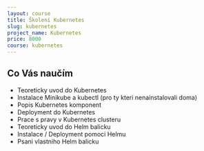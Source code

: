```yaml
---
layout: course
title: Školení Kubernetes
slug: kubernetes
project_name: Kubernetes
price: 8000
course: kubernetes
---
```


## Co Vás naučím

- Teoreticky uvod do Kubernetes
- Instalace Minikube a kubectl (pro ty kteri nenainstalovali doma)
- Popis Kubernetes komponent
- Deployment do Kubernetes
- Prace s pravy v Kubernetes clusteru
- Teoreticky uvod do Helm balicku
- Instalace / Deployment pomoci Helmu
- Psani vlastniho Helm balicku
